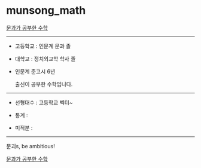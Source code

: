 # munsong_math

[문과가 공부한 수학](https://github.com/juneilsam/munsong_math.wiki.git)

---

- 고등학교 : 인문계 문과 졸

- 대학교 : 정치외교학 학사 졸

- 인문계 준고시 6년

  출신이 공부한 수학입니다.

---

- 선형대수 : 고등학교 벡터~

- 통계 : 

- 미적분 : 

---

문괴s, be ambitious!

[문과가 공부한 수학](https://github.com/juneilsam/munsong_math.wiki.git)
